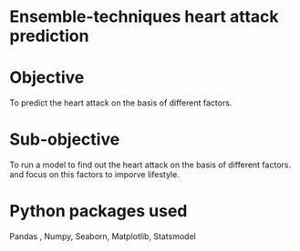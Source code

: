 # Ensemble-techniques heart attack prediction

# Objective
To predict the heart attack on the basis of different factors.

# Sub-objective
To run a model to find out the heart attack on the basis of different factors. and focus on this factors to imporve lifestyle.

# Python packages used 
 Pandas , Numpy, Seaborn, Matplotlib, Statsmodel
